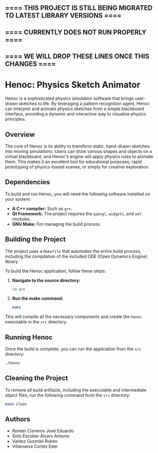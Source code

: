 ## ==== THIS PROJECT IS STILL BEING MIGRATED TO LATEST LIBRARY VERSIONS ====
## ====               CURRENTLY DOES NOT RUN PROPERLY                   ==== 
## ====         WE WILL DROP THESE LINES ONCE THIS CHANGES              ====

# Henoc: Physics Sketch Animator

Henoc is a sophisticated physics simulation software that brings user-drawn sketches to life. By leveraging a pattern recognition agent, Henoc can interpret and animate physics sketches from a simple blackboard interface, providing a dynamic and interactive way to visualize physics principles.

## Overview

The core of Henoc is its ability to transform static, hand-drawn sketches into moving simulations. Users can draw various shapes and objects on a virtual blackboard, and Henoc's engine will apply physics rules to animate them. This makes it an excellent tool for educational purposes, rapid prototyping of physics-based scenes, or simply for creative exploration.

## Dependencies

To build and run Henoc, you will need the following software installed on your system:

*   **A C++ compiler:** Such as `g++`.
*   **Qt Framework:** The project requires the `opengl`, `widgets`, and `xml` modules.
*   **GNU Make:** For managing the build process.

## Building the Project

The project uses a `Makefile` that automates the entire build process, including the compilation of the included ODE (Open Dynamics Engine) library.

To build the Henoc application, follow these steps:

1.  **Navigate to the source directory:**

    ```bash
    cd src
    ```

2.  **Run the make command:**

    ```bash
    make
    ```

This will compile all the necessary components and create the `henoc` executable in the `src` directory.

## Running Henoc

Once the build is complete, you can run the application from the `src` directory:

```bash
./henoc
```

## Cleaning the Project

To remove all build artifacts, including the executable and intermediate object files, run the following command from the `src` directory:

```bash
make clean
```

## Authors

*   Román Cisneros José Eduardo
*   Soto Escobar Álvaro Antonio
*   Valdez Guzmán Rubén
*   Villanueva Cortez Eder
